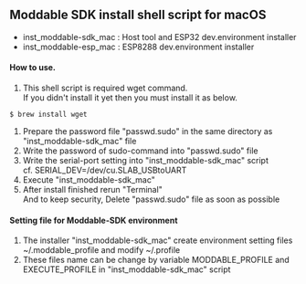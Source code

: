 ## Moddable SDK install shell script for macOS

* inst_moddable-sdk_mac : Host tool and ESP32 dev.environment installer
* inst_moddable-esp_mac : ESP8288 dev.environment installer

#### How to use.
1. This shell script is required wget command. <br />
If you didn't install it yet then you must install it as below.

 ```
$ brew install wget
```
1. Prepare the password file "passwd.sudo" in the same directory as "inst_moddable-sdk_mac" file
1. Write the password of sudo-command into "passwd.sudo" file
1. Write the serial-port setting into "inst_moddable-sdk_mac" script<br />
 cf. SERIAL_DEV=/dev/cu.SLAB_USBtoUART
1. Execute "inst_moddable-sdk_mac"<br />
1. After install finished rerun "Terminal"<br />
And to keep security, Delete "passwd.sudo" file as soon as possible

#### Setting file for Moddable-SDK environment
1. The installer "inst_moddable-sdk_mac" create environment setting files ~/.moddable_profile  and modify ~/.profile
2. These files name can be change by variable MODDABLE_PROFILE and EXECUTE_PROFILE in "inst_moddable-sdk_mac" script
